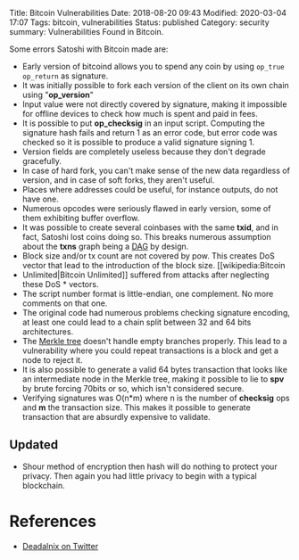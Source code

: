 Title: Bitcoin Vulnerabilities
Date: 2018-08-20 09:43
Modified: 2020-03-04 17:07
Tags: bitcoin, vulnerabilities
Status: published
Category: security
summary: Vulnerabilities Found in Bitcoin.

Some errors Satoshi with Bitcoin made are:

* Early version of bitcoind allows you to spend any coin by using `op_true op_return` as signature.
* It was initially possible to fork each version of the client on its own chain using "**op\_version**"
* Input value were not directly covered by signature, making it impossible for offline devices to check how much is spent and paid in fees.
* It is possible to put **op\_checksig** in an input script. Computing the signature hash fails and return 1 as an error code, but error code was checked so it is possible to produce a valid signature signing 1.
* Version fields are completely useless because they don't degrade gracefully.
* In case of hard fork, you can't make sense of the new data regardless of version, and in case of soft forks, they aren't useful.
* Places where addresses could be useful, for instance outputs, do not have one.
* Numerous opcodes were seriously flawed in early version, some of them exhibiting buffer overflow.
* It was possible to create several coinbases with the same **txid**, and in fact, Satoshi lost coins doing so. This breaks numerous assumption about the **txns** graph being a [DAG](wikipedia:Directed_acyclic_graph "wikilink") by design.
* Block size and/or tx count are not covered by pow. This creates DoS vector that lead to the introduction of the block size.  \[\[wikipedia:Bitcoin
* Unlimited|Bitcoin Unlimited\]\] suffered from attacks after neglecting these DoS * vectors.
* The script number format is little-endian, one complement. No more comments on that one.
* The original code had numerous problems checking signature encoding, at least one could lead to a chain split between 32 and 64 bits architectures.
* The [Merkle tree](wikipedia:Merkle_tree "wikilink") doesn't handle empty branches properly. This lead to a vulnerability where you could repeat transactions is a block and get a node to reject it.
* It is also possible to generate a valid 64 bytes transaction that looks like an intermediate node in the Merkle tree, making it possible to lie to **spv** by brute forcing 70bits or so, which isn't considered secure.
* Verifying signatures was O(n\*m) where n is the number of **checksig** ops and **m** the transaction size. This makes it possible to generate transaction that are absurdly expensive to validate.

Updated
-------
* Shour method of encryption then hash will do nothing to protect your privacy.
  Then again you had little privacy to begin with a typical blockchain.

References
==========

* [Deadalnix on Twitter](https://twitter.com/deadalnix/status/1007548856375095296?s=09)

